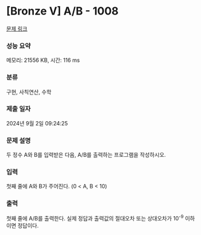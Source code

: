 # [Bronze V] A/B - 1008 

[문제 링크](https://www.acmicpc.net/problem/1008) 

### 성능 요약

메모리: 21556 KB, 시간: 116 ms

### 분류

구현, 사칙연산, 수학

### 제출 일자

2024년 9월 2일 09:24:25

### 문제 설명

<p>두 정수 A와 B를 입력받은 다음, A/B를 출력하는 프로그램을 작성하시오.</p>

### 입력 

 <p>첫째 줄에 A와 B가 주어진다. (0 < A, B < 10)</p>

### 출력 

 <p>첫째 줄에 A/B를 출력한다. 실제 정답과 출력값의 절대오차 또는 상대오차가 10<sup>-9</sup> 이하이면 정답이다.</p>

